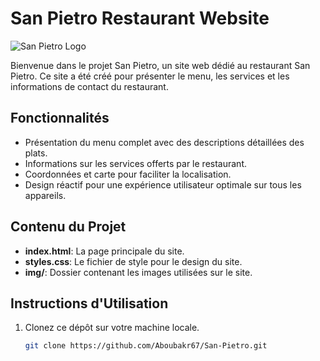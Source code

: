 # San Pietro Restaurant Website

![San Pietro Logo](https://cdn.pixabay.com/photo/2022/10/06/22/22/pizza-7503664_1280.png)

Bienvenue dans le projet San Pietro, un site web dédié au restaurant San Pietro. Ce site a été créé pour présenter le menu, les services et les informations de contact du restaurant.

## Fonctionnalités

- Présentation du menu complet avec des descriptions détaillées des plats.
- Informations sur les services offerts par le restaurant.
- Coordonnées et carte pour faciliter la localisation.
- Design réactif pour une expérience utilisateur optimale sur tous les appareils.

## Contenu du Projet

- **index.html**: La page principale du site.
- **styles.css**: Le fichier de style pour le design du site.
- **img/**: Dossier contenant les images utilisées sur le site.

## Instructions d'Utilisation

1. Clonez ce dépôt sur votre machine locale.
   ```bash
   git clone https://github.com/Aboubakr67/San-Pietro.git
